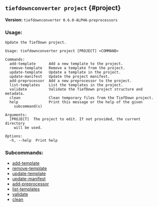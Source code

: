 ## `tiefdownconverter project` {#project}

**Version:** `tiefdownconverter 0.6.0-ALPHA-preprocessors`

### Usage:
```
Update the TiefDown project.

Usage: tiefdownconverter project [PROJECT] <COMMAND>

Commands:
  add-template      Add a new template to the project.
  remove-template   Remove a template from the project.
  update-template   Update a template in the project.
  update-manifest   Update the project manifest.
  add-preprocessor  Add a new preprocessor to the project.
  list-templates    List the templates in the project.
  validate          Validate the TiefDown project structure and metadata.
  clean             Clean temporary files from the TiefDown project.
  help              Print this message or the help of the given
    subcommand(s)

Arguments:
  [PROJECT]  The project to edit. If not provided, the current directory
    will be used.

Options:
  -h, --help  Print help
```

### Subcommands:
- [add-template](#projectadd-template)
- [remove-template](#projectremove-template)
- [update-template](#projectupdate-template)
- [update-manifest](#projectupdate-manifest)
- [add-preprocessor](#projectadd-preprocessor)
- [list-templates](#projectlist-templates)
- [validate](#projectvalidate)
- [clean](#projectclean)

